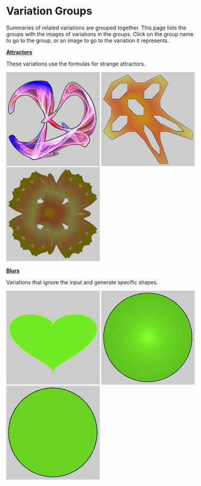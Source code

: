# Variation Groups

Summaries of related variations are grouped together. This page lists the groups with the images of variations in the groups. Click on the group name to go to the group, or an image to go to the variation it represents.

[**Attractors**](attractors/attractors.md)

These variations use the formulas for strange attractors.

[![](attractors/clifford-1.png)](attractors/attractors.md#clifford)
[![](attractors/gingerbread_man-1.png)](attractors/attractors.md#gingerbread_man)
[![](attractors/gumowski_mira-1.png)](attractors/attractors.md#gumowski_mira)

[**Blurs**](blurs/blurs.md)

Variations that ignore the input and generate specific shapes.

[![](blurs/blur_heart-1.png)](blurs/blurs.md#blur_heart) [![](blurs/blur-1.png)](blurs/blurs.md#blur) [![](blurs/circleblur-1.png)](blurs/blurs.md#circleblur)
